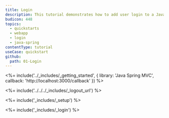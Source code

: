 ```yaml
---
title: Login
description: This tutorial demonstrates how to add user login to a Java Spring MVC application.
budicon: 448
topics:
  - quickstarts
  - webapp
  - login
  - java-spring
contentType: tutorial
useCase: quickstart
github:
  path: 01-Login
---
```

<%= include('../_includes/_getting_started', { library: 'Java Spring MVC', callback: 'http://localhost:3000/callback' }) %>

<%= include('../../../_includes/_logout_url') %>

<%= include('_includes/_setup') %>

<%= include('_includes/_login') %>
